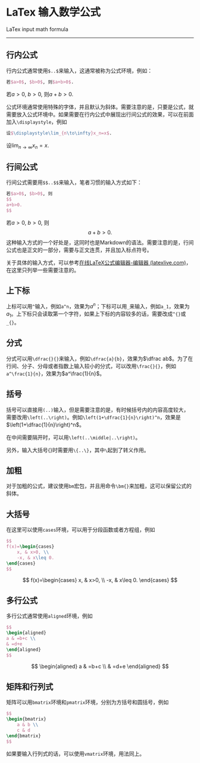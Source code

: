 # LaTex 输入数学公式

LaTex input math formula

------

## 行内公式

行内公式通常使用`$..$`来输入，这通常被称为公式环境，例如：

```tex
若$a>0$, $b>0$, 则$a+b>0$. 
```

若$a>0$, $b>0$, 则$a+b>0$. 

公式环境通常使用特殊的字体，并且默认为斜体。需要注意的是，只要是公式，就需要放入公式环境中。如果需要在行内公式中展现出行间公式的效果，可以在前面加入`\displaystyle`，例如

```tex
设$\displaystyle\lim_{n\to\infty}x_n=x$. 
```

设$\displaystyle\lim_{n\to\infty}x_n=x$. 

## 行间公式

行间公式需要用`$$..$$`来输入，笔者习惯的输入方式如下：

```tex
若$a>0$, $b>0$, 则
$$
a+b>0.
$$
```

若$a>0$, $b>0$, 则
$$
a+b>0.
$$
这种输入方式的一个好处是，这同时也是Markdown的语法。需要注意的是，行间公式也是正文的一部分，需要与正文连贯，并且加入标点符号。

关于具体的输入方式，可以参考[在线LaTeX公式编辑器-编辑器 (latexlive.com)](https://www.latexlive.com/)，在这里只列举一些需要注意的。

## 上下标

上标可以用`^`输入，例如`a^n`，效果为$a^n$；下标可以用`_`来输入，例如`a_1`，效果为$a_1$。上下标只会读取第一个字符，如果上下标的内容较多的话，需要改成`^{}`或`_{}`。

## 分式

分式可以用`\dfrac{}{}`来输入，例如`\dfrac{a}{b}`，效果为$\dfrac ab$。为了在行间、分子、分母或者指数上输入较小的分式，可以改用`\frac{}{}`，例如`a^\frac{1}{n}`，效果为$a^\frac{1}{n}$。

## 括号

括号可以直接用`(..)`输入，但是需要注意的是，有时候括号内的内容高度较大，需要改用`\left(..\right)`。例如`\left(1+\dfrac{1}{n}\right)^n`，效果是$\left(1+\dfrac{1}{n}\right)^n$。

在中间需要隔开时，可以用`\left(..\middle|..\right)`。

另外，输入大括号{}时需要用`\{..\}`，其中`\`起到了转义作用。

## 加粗

对于加粗的公式，建议使用`bm`宏包，并且用命令`\bm{}`来加粗，这可以保留公式的斜体。

## 大括号

在这里可以使用`cases`环境，可以用于分段函数或者方程组，例如

```tex
$$
f(x)=\begin{cases}
	x, & x>0, \\
	-x, & x\leq 0.
\end{cases}
$$
```

$$
f(x)=\begin{cases}
	x, & x>0, \\
	-x, & x\leq 0.
\end{cases}
$$

## 多行公式

多行公式通常使用`aligned`环境，例如

```tex
$$
\begin{aligned}
a & =b+c \\
& =d+e
\end{aligned}
$$
```

$$
\begin{aligned}
a & =b+c \\
& =d+e
\end{aligned}
$$

## 矩阵和行列式

矩阵可以用`bmatrix`环境和`pmatrix`环境，分别为方括号和圆括号，例如

```tex
$$
\begin{bmatrix}
	a & b \\
	c & d
\end{bmatrix}
$$
```

如果要输入行列式的话，可以使用`vmatrix`环境，用法同上。